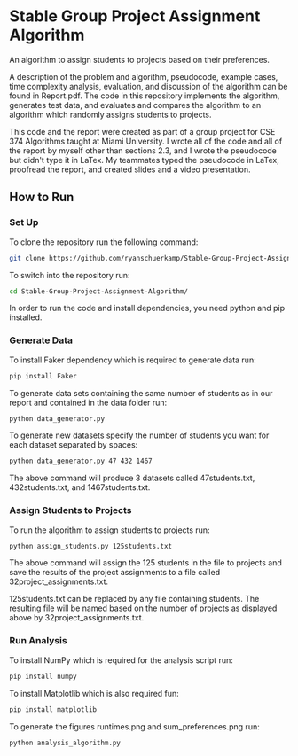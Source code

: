 # Stable Group Project Assignment Algorithm

An algorithm to assign students to projects based on their preferences.

A description of the problem and algorithm, pseudocode, example cases, time complexity analysis, evaluation, and discussion of the algorithm can be found in Report.pdf. The code in this repository implements the algorithm, generates test data, and evaluates and compares the algorithm to an algorithm which randomly assigns students to projects. 

This code and the report were created as part of a group project for CSE 374 Algorithms taught at Miami University. I wrote all of the code and all of the report by myself other than sections 2.3, and I wrote the pseudocode but didn't type it in LaTex. My teammates typed the pseudocode in LaTex, proofread the report, and created slides and a video presentation. 

## How to Run

### Set Up
To clone the repository run the following command:
```bash
git clone https://github.com/ryanschuerkamp/Stable-Group-Project-Assignment-Algorithm.git
```

To switch into the repository run:
```bash
cd Stable-Group-Project-Assignment-Algorithm/
```
In order to run the code and install dependencies, you need python and pip installed. 

### Generate Data
To install Faker dependency which is required to generate data run:
```bash
pip install Faker
```
To generate data sets containing the same number of students as in our report and contained in the data folder run:
```bash
python data_generator.py
```
To generate new datasets specify the number of students you want for each dataset separated by spaces:
```bash
python data_generator.py 47 432 1467
```
The above command will produce 3 datasets called 47students.txt, 432students.txt, and 1467students.txt.

### Assign Students to Projects
To run the algorithm to assign students to projects run:
```bash
python assign_students.py 125students.txt
```
The above command will assign the 125 students in the file to projects and save the results of the project assignments to a file called 32project_assignments.txt.

125students.txt can be replaced by any file containing students. The resulting file will be named based on the number of projects as displayed above by 32project_assignments.txt.

### Run Analysis
To install NumPy which is required for the analysis script run:
```bash
pip install numpy
```
To install Matplotlib which is also required fun:
```bash
pip install matplotlib
```
To generate the figures runtimes.png and sum_preferences.png run:
```bash
python analysis_algorithm.py
```
